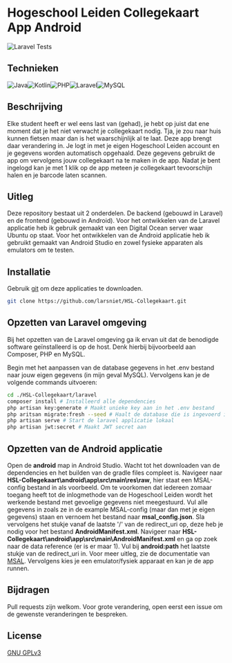 # Hogeschool Leiden Collegekaart App Android

![Laravel Tests](https://github.com/larsniet/HSL-Collegekaart/actions/workflows/laravel.yml/badge.svg)

## Technieken
<img alt="Java" src="https://img.shields.io/badge/java-%23ED8B00.svg?&style=for-the-badge&logo=java&logoColor=white"/><img alt="Kotlin" src="https://img.shields.io/badge/kotlin-%230095D5.svg?&style=for-the-badge&logo=kotlin&logoColor=white"/><img alt="PHP" src="https://img.shields.io/badge/php-%23777BB4.svg?&style=for-the-badge&logo=php&logoColor=white"/><img alt="Laravel" src="https://img.shields.io/badge/laravel-%23FF2D20.svg?&style=for-the-badge&logo=laravel&logoColor=white"/><img alt="MySQL" src="https://img.shields.io/badge/mysql-%2300f.svg?&style=for-the-badge&logo=mysql&logoColor=white"/>

## Beschrijving
Elke student heeft er wel eens last van (gehad), je hebt op juist dat ene moment dat je het niet verwacht je collegekaart nodig. Tja, je zou naar huis kunnen fietsen maar dan is het waarschijnlijk al te laat. Deze app brengt daar verandering in. Je logt in met je eigen Hogeschool Leiden account en je gegevens worden automatisch opgehaald. Deze gegevens gebruikt de app om vervolgens jouw collegekaart na te maken in de app. Nadat je bent ingelogd kan je met 1 klik op de app meteen je collegekaart tevoorschijn halen en je barcode laten scannen.

## Uitleg
Deze repository bestaat uit 2 onderdelen. De backend (gebouwd in Laravel) en de frontend (gebouwd in Android). Voor het ontwikkelen van de Laravel applicatie heb ik gebruik gemaakt van een Digital Ocean server waar Ubuntu op staat. Voor het ontwikkelen van de Android applicatie heb ik gebruikt gemaakt van Android Studio en zowel fysieke apparaten als emulators om te testen. 

## Installatie

Gebruik [git](https://github.com/git/git) om deze applicaties te downloaden.

```bash
git clone https://github.com/larsniet/HSL-Collegekaart.git
```

## Opzetten van Laravel omgeving

Bij het opzetten van de Laravel omgeving ga ik ervan uit dat de benodigde software geïnstalleerd is op de host. Denk hierbij bijvoorbeeld aan Composer, PHP en MySQL.

Begin met het aanpassen van de database gegevens in het .env bestand naar jouw eigen gegevens (in mijn geval MySQL). Vervolgens kan je de volgende commands uitvoeren:

```bash
cd ./HSL-Collegekaart/laravel
composer install # Installeerd alle dependencies
php artisan key:generate # Maakt unieke key aan in het .env bestand
php aritsan migrate:fresh --seed # Haalt de database die is ingevoerd in het .env bestand leeg en vult deze met de benodigde data
php artisan serve # Start de laravel applicatie lokaal
php artisan jwt:secret # Maakt JWT secret aan
```

## Opzetten van de Android applicatie

Open de **android** map in Android Studio. Wacht tot het downloaden van de dependencies en het builden van de gradle files compleet is. Navigeer naar **HSL-Collegekaart\android\app\src\main\res\raw**, hier staat een MSAL-config bestand in als voorbeeld. Om te voorkomen dat iedereen zomaar toegang heeft tot de inlogmethode van de Hogeschool Leiden wordt het werkende bestand met gevoelige gegevens niet meegestuurd. Vul alle gegevens in zoals ze in de example MSAL-config (maar dan met je eigen gegevens) staan en vernoem het bestand naar **msal_config.json**. Sla vervolgens het stukje vanaf de laatste '/' van de redirect_uri op, deze heb je nodig voor het bestand **AndroidManifest.xml**. Navigeer naar **HSL-Collegekaart\android\app\src\main\AndroidManifest.xml** en ga op zoek naar de data reference (er is er maar 1). Vul bij **android:path** het laatste stukje van de redirect_uri in. Voor meer uitleg, zie de documentatie van [MSAL](https://docs.microsoft.com/nl-nl/azure/active-directory/develop/msal-configuration). Vervolgens kies je een emulator/fysiek apparaat en kan je de app runnen. 

## Bijdragen
Pull requests zijn welkom. Voor grote verandering, open eerst een issue om de gewenste veranderingen te bespreken.

## License
[GNU GPLv3](https://choosealicense.com/licenses/gpl-3.0/)
